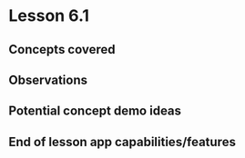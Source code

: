 # Lesson 6.1

## Concepts covered

## Observations

## Potential concept demo ideas

## End of lesson app capabilities/features
